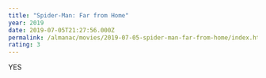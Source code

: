 ```yaml
---
title: "Spider-Man: Far from Home"
year: 2019
date: 2019-07-05T21:27:56.000Z
permalink: /almanac/movies/2019-07-05-spider-man-far-from-home/index.html
rating: 3
---
```


YES
